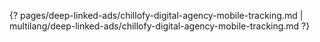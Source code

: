 {? pages/deep-linked-ads/chillofy-digital-agency-mobile-tracking.md | multilang/deep-linked-ads/chillofy-digital-agency-mobile-tracking.md ?}
